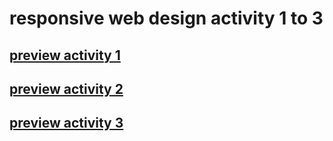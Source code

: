 # responsive web design activity 1 to 3

## [preview activity 1](https://docs.google.com/viewer?url=https://github.com/IMOitself/rwd-activity-123/blob/master/WEBDES1.pdf)
## [preview activity 2](https://docs.google.com/viewer?url=https://github.com/IMOitself/rwd-activity-123/blob/master/WEBDES2.pdf)
## [preview activity 3](https://docs.google.com/viewer?url=https://github.com/IMOitself/rwd-activity-123/blob/master/WEBDES3.pdf) 
